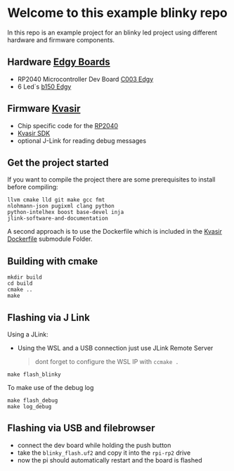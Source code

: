 # Welcome to this example blinky repo

In this repo is an example project for an blinky led project using different hardware and firmware components.

## Hardware [Edgy Boards](https://github.com/skunkforce/edgy_boards)
- RP2040 Microcontroller Dev Board [C003 Edgy](https://github.com/skunkforce/c003_usb-c_to_minimal_rp2040)
- 6 Led`s [b150 Edgy](https://github.com/skunkforce/b150_6x_LED_GPIO)

## Firmware [Kvasir](https://github.com/kvasir-io)
- Chip specific code for the [RP2040](https://github.com/kvasir-io/chip_rp2040/tree/52ebcb757ada99ce338e49f0c3e64644b00c5925)
- [Kvasir SDK](https://github.com/kvasir-io/Kvasir_SDK/tree/197d4dde63574e684959d59cf24454e10391fb63)
- optional J-Link for reading debug messages

## Get the project started
If you want to compile the project there are some prerequisites to install before compiling:
```shell
llvm cmake lld git make gcc fmt
nlohmann-json pugixml clang python
python-intelhex boost base-devel inja
jlink-software-and-documentation
```
A second approach is to use the Dockerfile which is included in the [Kvasir Dockerfile](https://github.com/kvasir-io/Kvasir_SDK/blob/197d4dde63574e684959d59cf24454e10391fb63/Dockerfile) submodule Folder.

## Building with cmake
```shell
mkdir build
cd build
cmake ..
make
```

## Flashing via J Link
Using a JLink:
- Using the WSL and a USB connection just use JLink Remote Server
  > dont forget to configure the WSL IP with `ccmake .` 
```shell
make flash_blinky
```

To make use of the debug log
```shell
make flash_debug
make log_debug
```
## Flashing via USB and filebrowser
- connect the dev board while holding the push button
- take the `blinky_flash.uf2` and copy it into the `rpi-rp2` drive
- now the pi should automatically restart and the board is flashed
